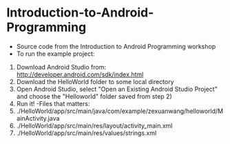 # Introduction-to-Android-Programming
- Source code from the Introduction to Android Programming workshop
- To run the example project:
1) Download Android Studio from: http://developer.android.com/sdk/index.html
2) Download the HelloWorld folder to some local directory
3) Open Android Studio, select "Open an Existing Android Studio Project" and choose the "Helloworld" folder saved from step 2)
4) Run it!
-Files that matters:
1) ./HelloWorld/app/src/main/java/com/example/zexuanwang/helloworld/MainActivity.java
2) ./HelloWorld/app/src/main/res/layout/activity_main.xml
3) ./HelloWorld/app/src/main/res/values/strings.xml
